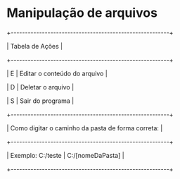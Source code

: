 # Manipulação de arquivos

+--------------------------------------------------------+

| Tabela de Ações                                        |

+--------------------------------------------------------+

| E | Editar o conteúdo do arquivo                       |

| D | Deletar o arquivo                                  |

| S | Sair do programa                                   |

+--------------------------------------------------------+

| Como digitar o caminho da pasta de forma correta:      |

+--------------------------------------------------------+

| Exemplo: C:/teste | C:/[nomeDaPasta]                   |

+--------------------------------------------------------+
    
